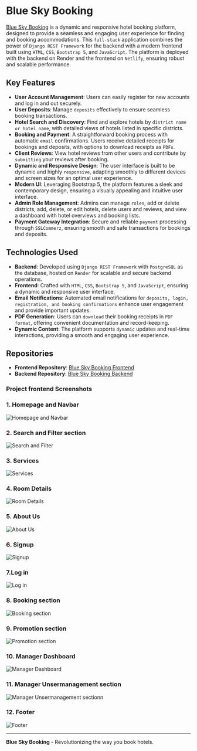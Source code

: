 # Blue Sky Booking

[Blue Sky Booking](#) is a dynamic and responsive hotel booking platform, designed to provide a seamless and engaging user experience for finding and booking accommodations. This `full-stack` application combines the power of `Django REST Framework` for the backend with a modern frontend built using `HTML`, `CSS`, `Bootstrap 5`, and `JavaScript`. The platform is deployed with the backend on Render and the frontend on `Netlify`, ensuring robust and scalable performance.

## Key Features

- **User Account Management**: Users can easily register for new accounts and log in and out securely.
- **User Deposits**: Manage `deposits` effectively to ensure seamless booking transactions.
- **Hotel Search and Discovery**: Find and explore hotels by `district name or hotel name`, with detailed views of hotels listed in specific districts.
- **Booking and Payment**: A straightforward booking process with automatic `email` confirmations. Users receive detailed receipts for bookings and deposits, with options to download receipts as `PDFs`.
- **Client Reviews**: View hotel reviews from other users and contribute by `submitting` your reviews after booking.
- **Dynamic and Responsive Design**: The user interface is built to be dynamic and highly `responsive`, adapting smoothly to different devices and screen sizes for an optimal user experience.
- **Modern UI**: Leveraging Bootstrap 5, the platform features a sleek and contemporary design, ensuring a visually appealing and intuitive user interface.
- **Admin Role Management**: Admins can manage `roles`, add or delete districts, add, delete, or edit hotels, delete users and reviews, and view a dashboard with hotel overviews and booking lists.
- **Payment Gateway Integration**: Secure and reliable `payment` processing through `SSLCommerz`, ensuring smooth and safe transactions for bookings and deposits.

## Technologies Used

- **Backend**: Developed using `Django REST Framework` with `PostgreSQL` as the database, hosted on `Render` for scalable and secure backend operations.
- **Frontend**: Crafted with `HTML`, `CSS`, `Bootstrap 5`, and `JavaScript`, ensuring a dynamic and responsive user interface.
- **Email Notifications**: Automated email notifications for `deposits, login, registration, and booking confirmations` enhance user engagement and provide important updates.
- **PDF Generation**: Users can `download` their booking receipts in `PDF format`, offering convenient documentation and record-keeping.
- **Dynamic Content**: The platform supports `dynamic` updates and real-time interactions, providing a smooth and engaging user experience.

## Repositories

- **Frontend Repository**: [Blue Sky Booking Frontend](https://github.com/ramim141/Hotel-Booking-Management-frontend)
- **Backend Repository**: [Blue Sky Booking Backend](https://github.com/ramim141/Hotel-Booking-Management-Backend)


### Project frontend Screenshots
### 1. Homepage and Navbar 
![Homepage and Navbar ](assets/Navbar-and-Home-slider.png)

### 2. Search and Filter section
![Search and Filter](assets/search-and-filter-section.png)

### 3. Services 
![Services](assets/services-section.png)

### 4. Room Details
![Room Details](assets/room-details-page.png)

### 5. About Us
![About Us](assets/about-us-section.png)

### 6. Signup
![Signup](assets/signup-page.png)

### 7.Log in
![Log in](assets/login-page.png)

### 8. Booking section
![Booking section](assets/booking-section.png)

### 9. Promotion section
![Promotion section](assets/promotion-section.png)

### 10. Manager Dashboard
![Manager Dashboard](assets/manager.png)

### 11. Manager Unsermanagement section
![Manager Unsermanagement sectionn](assets/manager_unsermanagement.png)

### 12. Footer
![Footer](assets/footer-section.png)


---

**Blue Sky Booking** - Revolutionizing the way you book hotels.
